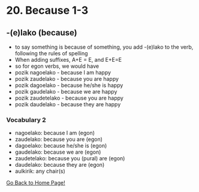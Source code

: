 # 20. Because 1-3

## -(e)lako (because)

*   to say something is because of something, you add -(e)lako to the verb, following the rules of spelling
*   When adding suffixes, A+E = E, and E+E=E
*   so for egon verbs, we would have
*   pozik nagoelako - because I am happy
*   pozik zaudelako - because you are happy
*   pozik dagoelako - because he/she is happy
*   pozik gaudelako - because we are happy
*   pozik zaudetelako - because you are happy
*   pozik daudelako - because they are happy

### Vocabulary 2

*   nagoelako: because I am (egon)
*   zaudelako: because you are (egon)
*   dagoelako: because he/she is (egon)
*   gaudelako: because we are (egon)
*   zaudetelako: because you (pural) are (egon)
*   daudelako: because they are (egon)
*   aulkirik: any chair(s)

[ Go Back to Home Page!](..)